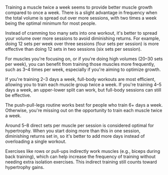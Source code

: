 
Training a muscle twice a week seems to provide better muscle growth compared to once a week. There is a slight advantage in frequency when the total volume is spread out over more sessions, with two times a week being the optimal minimum for most people.

Instead of cramming too many sets into one workout, it's better to spread your volume over more sessions to avoid diminishing returns. For example, doing 12 sets per week over three sessions (four sets per session) is more effective than doing 12 sets in two sessions (six sets per session).

For muscles you're focusing on, or if you're doing high volumes (20–30 sets per week), you can benefit from training those muscles more frequently, such as 3–4 times per week, especially if you're aiming to optimize growth.

If you're training 2–3 days a week, full-body workouts are most efficient, allowing you to train each muscle group twice a week. If you're training 4–5 days a week, an upper-lower split can work, but full-body sessions can still be effective.

The push-pull-legs routine works best for people who train 6+ days a week. Otherwise, you're missing out on the opportunity to train each muscle twice a week.

Around 5–8 direct sets per muscle per session is considered optimal for hypertrophy. When you start doing more than this in one session, diminishing returns set in, so it's better to add more days instead of overloading a single workout.

Exercises like rows or pull-ups indirectly work muscles (e.g., biceps during back training), which can help increase the frequency of training without needing extra isolation exercises. This indirect training still counts toward hypertrophy gains.